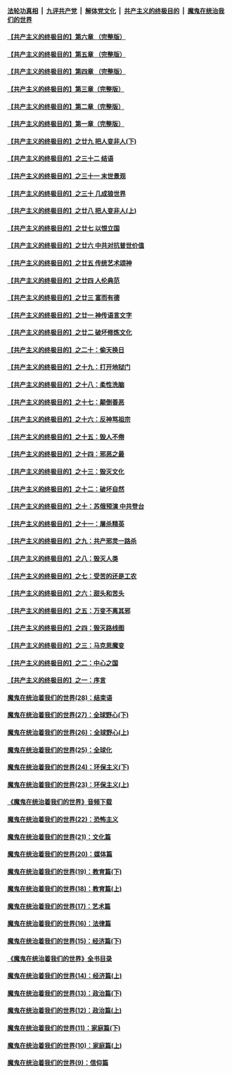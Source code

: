 ####  [法轮功真相](../../../../basic/blob/master/README.md?t=06111631) &nbsp;|&nbsp; [九评共产党](../../../../9ping.md/blob/master/README.md?t=06111631) &nbsp;|&nbsp; [解体党文化](../../../../jtdwh.md/blob/master/README.md?t=06111631)  &nbsp;|&nbsp; [共产主义的终极目的](../../../../gczydzjmd.md/blob/master/README.md?t=06111631) &nbsp;|&nbsp; [魔鬼在统治我们的世界](../../../../mgztzwmdsj.md/blob/master/README.md?t=06111631) 

#### [【共产主义的终极目的】第六章 （完整版）](../pages/nsc422/n11428913.md?t=06111631) 

#### [【共产主义的终极目的】第五章 （完整版）](../pages/nsc422/n11428912.md?t=06111631) 

#### [【共产主义的终极目的】第四章 （完整版）](../pages/nsc422/n11428907.md?t=06111631) 

#### [【共产主义的终极目的】第三章（完整版）](../pages/nsc422/n11428848.md?t=06111631) 

#### [【共产主义的终极目的】第二章（完整版）](../pages/nsc422/n11428831.md?t=06111631) 

#### [【共产主义的终极目的】第一章（完整版）](../pages/nsc422/n11417651.md?t=06111631) 

#### [【共产主义的终极目的】之廿九 把人变非人(下)](../pages/nsc422/n11344140.md?t=06111631) 

#### [【共产主义的终极目的】之三十二 结语](../pages/nsc422/n11360535.md?t=06111631) 

#### [【共产主义的终极目的】之三十一 末世景观](../pages/nsc422/n11351129.md?t=06111631) 

#### [【共产主义的终极目的】之三十 几成狼世界](../pages/nsc422/n11348280.md?t=06111631) 

#### [【共产主义的终极目的】之廿八 把人变非人(上)](../pages/nsc422/n11340492.md?t=06111631) 

#### [【共产主义的终极目的】之廿七 以恨立国](../pages/nsc422/n11336944.md?t=06111631) 

#### [【共产主义的终极目的】之廿六 中共对抗普世价值](../pages/nsc422/n11324785.md?t=06111631) 

#### [【共产主义的终极目的】之廿五 传统艺术颂神](../pages/nsc422/n11296396.md?t=06111631) 

#### [【共产主义的终极目的】之廿四 人伦典范](../pages/nsc422/n11296397.md?t=06111631) 

#### [【共产主义的终极目的】之廿三 富而有德](../pages/nsc422/n11283598.md?t=06111631) 

#### [【共产主义的终极目的】之廿一 神传语言文字](../pages/nsc422/n11263265.md?t=06111631) 

#### [【共产主义的终极目的】之廿二 破坏修炼文化](../pages/nsc422/n11245728.md?t=06111631) 

#### [【共产主义的终极目的】之二十：偷天换日](../pages/nsc422/n11238846.md?t=06111631) 

#### [【共产主义的终极目的】之十九：打开地狱门](../pages/nsc422/n11206376.md?t=06111631) 

#### [【共产主义的终极目的】之十八：柔性洗脑](../pages/nsc422/n11199994.md?t=06111631) 

#### [【共产主义的终极目的】之十七：颠倒善恶](../pages/nsc422/n11179782.md?t=06111631) 

#### [【共产主义的终极目的】之十六：反神骂祖宗](../pages/nsc422/n11166798.md?t=06111631) 

#### [【共产主义的终极目的】之十五：毁人不倦](../pages/nsc422/n11166792.md?t=06111631) 

#### [【共产主义的终极目的】之十四：邪恶之最](../pages/nsc422/n11150249.md?t=06111631) 

#### [【共产主义的终极目的】之十三：毁灭文化](../pages/nsc422/n11135227.md?t=06111631) 

#### [【共产主义的终极目的】之十二：破坏自然](../pages/nsc422/n11135214.md?t=06111631) 

#### [【共产主义的终极目的】之十：苏俄预演 中共登台](../pages/nsc422/n11118424.md?t=06111631) 

#### [【共产主义的终极目的】之十一：屠杀精英](../pages/nsc422/n11118442.md?t=06111631) 

#### [【共产主义的终极目的】之九：共产邪灵一路杀](../pages/nsc422/n11114139.md?t=06111631) 

#### [【共产主义的终极目的】之八：毁灭人类](../pages/nsc422/n11108503.md?t=06111631) 

#### [【共产主义的终极目的】之七：受苦的还是工农](../pages/nsc422/n11101809.md?t=06111631) 

#### [【共产主义的终极目的】之六：甜头和苦头](../pages/nsc422/n11096971.md?t=06111631) 

#### [【共产主义的终极目的】之五：万变不离其邪](../pages/nsc422/n11091285.md?t=06111631) 

#### [【共产主义的终极目的】之四：毁灭路线图](../pages/nsc422/n11086284.md?t=06111631) 

#### [【共产主义的终极目的】之三：马克思魔变](../pages/nsc422/n11061941.md?t=06111631) 

#### [【共产主义的终极目的】之二：中心之国](../pages/nsc422/n11047728.md?t=06111631) 

#### [【共产主义的终极目的】之一：序言](../pages/nsc422/n11086077.md?t=06111631) 

#### [魔鬼在统治着我们的世界(28)：结束语](../pages/nsc422/n10936246.md?t=06111631) 

#### [魔鬼在统治着我们的世界(27)：全球野心(下)](../pages/nsc422/n10928319.md?t=06111631) 

#### [魔鬼在统治着我们的世界(26)：全球野心(上)](../pages/nsc422/n10900318.md?t=06111631) 

#### [魔鬼在统治着我们的世界(25)：全球化](../pages/nsc422/n10788205.md?t=06111631) 

#### [魔鬼在统治着我们的世界(24)：环保主义(下)](../pages/nsc422/n10695307.md?t=06111631) 

#### [魔鬼在统治着我们的世界(23)：环保主义(上)](../pages/nsc422/n10688613.md?t=06111631) 

#### [《魔鬼在统治着我们的世界》音频下载](../pages/nsc422/n10635553.md?t=06111631) 

#### [魔鬼在统治着我们的世界(22)：恐怖主义](../pages/nsc422/n10614727.md?t=06111631) 

#### [魔鬼在统治着我们的世界(21)：文化篇](../pages/nsc422/n10597706.md?t=06111631) 

#### [魔鬼在统治着我们的世界(20)：媒体篇](../pages/nsc422/n10586579.md?t=06111631) 

#### [魔鬼在统治着我们的世界(19)：教育篇(下)](../pages/nsc422/n10564808.md?t=06111631) 

#### [魔鬼在统治着我们的世界(18)：教育篇(上)](../pages/nsc422/n10526970.md?t=06111631) 

#### [魔鬼在统治着我们的世界(17)：艺术篇](../pages/nsc422/n10499093.md?t=06111631) 

#### [魔鬼在统治着我们的世界(16)：法律篇](../pages/nsc422/n10485969.md?t=06111631) 

#### [魔鬼在统治着我们的世界(15)：经济篇(下)](../pages/nsc422/n10469975.md?t=06111631) 

#### [《魔鬼在统治着我们的世界》全书目录](../pages/nsc422/n10464261.md?t=06111631) 

#### [魔鬼在统治着我们的世界(14)：经济篇(上)](../pages/nsc422/n10457370.md?t=06111631) 

#### [魔鬼在统治着我们的世界(13)：政治篇(下)](../pages/nsc422/n10448270.md?t=06111631) 

#### [魔鬼在统治着我们的世界(12)：政治篇(上)](../pages/nsc422/n10444576.md?t=06111631) 

#### [魔鬼在统治着我们的世界(11)：家庭篇(下)](../pages/nsc422/n10440961.md?t=06111631) 

#### [魔鬼在统治着我们的世界(10)：家庭篇(上)](../pages/nsc422/n10435448.md?t=06111631) 

#### [魔鬼在统治着我们的世界(9)：信仰篇](../pages/nsc422/n10432159.md?t=06111631) 

